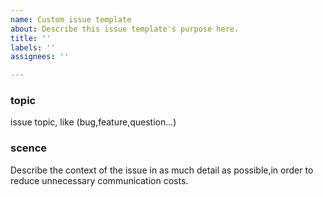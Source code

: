 ```yaml
---
name: Custom issue template
about: Describe this issue template's purpose here.
title: ''
labels: ''
assignees: ''

---
```


### topic 
issue topic, like (bug,feature,question...)

### scence 
Describe the context of the issue in as much detail as possible,in order to reduce unnecessary communication costs.
